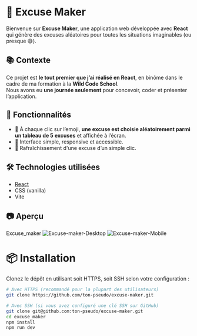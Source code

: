 # 🧠 Excuse Maker

Bienvenue sur **Excuse Maker**, une application web développée avec **React** qui génère des excuses aléatoires pour toutes les situations imaginables (ou presque 😅).

## 📚 Contexte

Ce projet est **le tout premier que j’ai réalisé en React**, en binôme dans le cadre de ma formation à la **Wild Code School**.  
Nous avons eu **une journée seulement** pour concevoir, coder et présenter l’application.

## 🚀 Fonctionnalités

- 🎲 À chaque clic sur l’emoji, **une excuse est choisie aléatoirement parmi un tableau de 5 excuses** et affichée à l’écran.
- 🎨 Interface simple, responsive et accessible.
- 🔄 Rafraîchissement d'une excuse d’un simple clic.

## 🛠️ Technologies utilisées

- [React](https://reactjs.org/)
- CSS (vanilla)
- Vite 

## 📷 Aperçu
Excuse_maker
![Excuse-maker-Desktop](https://github.com/user-attachments/assets/eb89d3b7-c028-48b1-aca1-aa3cdb567a99)
![Excuse-maker-Mobile](https://github.com/user-attachments/assets/b126604b-fb8c-4a77-851c-7ccd142c37b9)

# 📦 Installation

Clonez le dépôt en utilisant soit HTTPS, soit SSH selon votre configuration :

```bash
# Avec HTTPS (recommandé pour la plupart des utilisateurs)
git clone https://github.com/ton-pseudo/excuse-maker.git

# Avec SSH (si vous avez configuré une clé SSH sur GitHub)
git clone git@github.com:ton-pseudo/excuse-maker.git
cd excuse_maker
npm install
npm run dev



